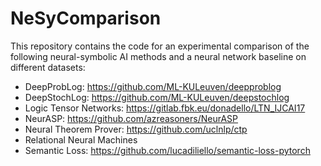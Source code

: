 # NeSyComparison
This repository contains the code for an experimental comparison of the following neural-symbolic AI methods and a neural network baseline on different datasets:
- DeepProbLog: https://github.com/ML-KULeuven/deepproblog
- DeepStochLog: https://github.com/ML-KULeuven/deepstochlog
- Logic Tensor Networks: https://gitlab.fbk.eu/donadello/LTN_IJCAI17
- NeurASP: https://github.com/azreasoners/NeurASP
- Neural Theorem Prover: https://github.com/uclnlp/ctp
- Relational Neural Machines
- Semantic Loss: https://github.com/lucadiliello/semantic-loss-pytorch
